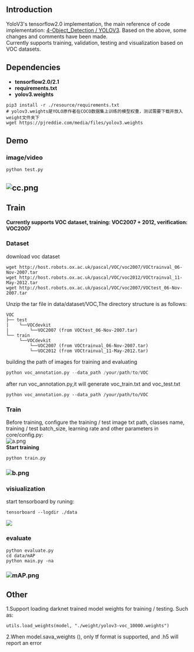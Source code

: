 ## Introduction
YoloV3's tensorflow2.0 implementation, the main reference of code implementation: [4-Object_Detection / YOLOV3](https://github.com/YunYang1994/TensorFlow2.0-Examples/tree/master/4-Object_Detection/YOLOV3). Based on the above, some changes and comments have been made.<br />Currently supports training, validation, testing and visualization based on VOC datasets.
## Dependencies

- **tensorflow2.0/2.1**
- **requirements.txt**
- **yolov3.weights**
```shell
pip3 install -r ./resource/requirements.txt
# yolov3.weights是YOLO原作者在COCO数据集上训练的模型权重，测试需要下载并放入weight文件夹下
wget https://pjreddie.com/media/files/yolov3.weights
```
## Demo
### image/video
```
python test.py
```
## ![cc.png](https://cdn.nlark.com/yuque/0/2020/png/216914/1584605638622-5cd13db2-7259-4e67-aeb4-6613ef52ef16.png#align=left&display=inline&height=925&name=cc.png&originHeight=925&originWidth=1351&size=1822161&status=done&style=none&width=1351)
## Train
**Currently supports VOC dataset, training: VOC2007 + 2012, verification: VOC2007**
### Dataset
download voc dataset
```shell
wget http://host.robots.ox.ac.uk/pascal/VOC/voc2007/VOCtrainval_06-Nov-2007.tar
wget http://host.robots.ox.ac.uk/pascal/VOC/voc2012/VOCtrainval_11-May-2012.tar
wget http://host.robots.ox.ac.uk/pascal/VOC/voc2007/VOCtest_06-Nov-2007.tar
```
Unzip the tar file in data/dataset/VOC,The directory structure is as follows: 
```
VOC 
├── test
|    └──VOCdevkit
|        └──VOC2007 (from VOCtest_06-Nov-2007.tar)
└── train
     └──VOCdevkit
         └──VOC2007 (from VOCtrainval_06-Nov-2007.tar)
         └──VOC2012 (from VOCtrainval_11-May-2012.tar)
```
building the path of images for training and evaluating
```python
python voc_annotation.py --data_path /your/path/to/VOC
```
after run voc_annotation.py,it will generate voc_train.txt and  voc_test.txt
```shell
python voc_annotation.py --data_path /your/path/to/VOC
```


### Train
Before training, configure the training / test image txt path, classes name, training / test batch_size, learning rate and other parameters in core/config.py:<br />![a.png](https://cdn.nlark.com/yuque/0/2020/png/216914/1584602602308-7f1668b2-bb00-4938-aa18-829e490ce90b.png#align=left&display=inline&height=878&name=a.png&originHeight=878&originWidth=1017&size=149383&status=done&style=none&width=1017)<br />**Start training**
```shell
python train.py
```
### ![b.png](https://cdn.nlark.com/yuque/0/2020/png/216914/1584602823582-e2e10c80-c3a5-4484-b75d-ee2d3a127e7e.png#align=left&display=inline&height=480&name=b.png&originHeight=480&originWidth=843&size=618421&status=done&style=none&width=843)
### visiualization
start tensorboard by runing:
```shell
tensorboard --logdir ./data
```
[![](https://cdn.nlark.com/yuque/0/2020/png/216914/1584600969598-856a0735-e00d-48f3-9256-02577d22b7ef.png#align=left&display=inline&height=297&originHeight=297&originWidth=1371&size=0&status=done&style=none&width=1371)](https://user-images.githubusercontent.com/30433053/68088727-db5a6b00-fe9c-11e9-91d6-555b1089b450.png)
### evaluate
```shell
python evaluate.py
cd data/mAP
python main.py -na
```
### ![mAP.png](https://cdn.nlark.com/yuque/0/2020/png/216914/1584603544557-fbf307be-e9b1-456e-9cbb-66caf36c56e6.png#align=left&display=inline&height=470&name=mAP.png&originHeight=470&originWidth=815&size=49656&status=done&style=none&width=815)


## Other
1.Support loading darknet trained model weights for training / testing. Such as:
```shell
utils.load_weights(model, "./weight/yolov3-voc_10000.weights")
```
2.When model.sava_weights (), only tf format is supported, and .h5 will report an error
